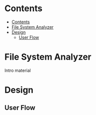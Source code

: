# Contents
- [Contents](#contents)
- [File System Analyzer](#file-system-analyzer)
- [Design](#design)
  - [User Flow](#user-flow)

# File System Analyzer
Intro material

# Design
## User Flow